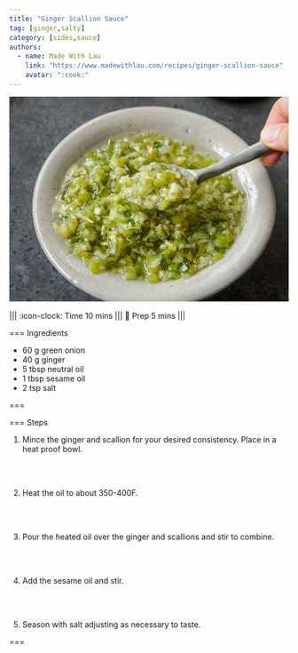 ```yaml
---
title: "Ginger Scallion Sauce"
tag: [ginger,salty]
category: [sides,sauce]
authors:
  - name: Made With Lau
    link: "https://www.madewithlau.com/recipes/ginger-scallion-sauce"
    avatar: ":cook:"
---
```


![](img/ginger-scallion-sauce.jpg)

||| :icon-clock: Time
10 mins
||| :knife: Prep
5 mins
|||

=== Ingredients

- 60 g green onion
- 40 g ginger
- 5 tbsp neutral oil
- 1 tbsp  sesame oil
- 2 tsp  salt

===

=== Steps

1. Mince the ginger and scallion for your desired consistency. Place in a heat proof bowl.
<br>
<br>

2. Heat the oil to about 350-400F.
<br>
<br>

3. Pour the heated oil over the ginger and scallions and stir to combine.
<br>
<br>

4. Add the sesame oil and stir.
<br>
<br>

5. Season with salt adjusting as necessary to taste.

===
